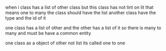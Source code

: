 ﻿when i class has a list of other class
but this class has not lint on lit
that means one to many
the class should have the list
another class have the type and the id of it


one class has a list of other and the other
has a list of it so there is many to many
and must be have  a common entity

one class as a object of other not list its called one to one